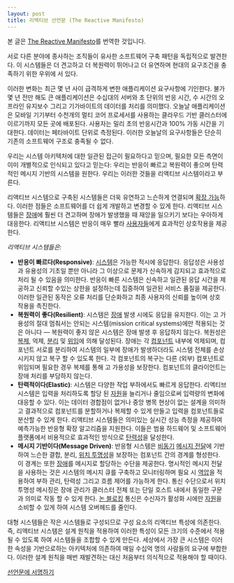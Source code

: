 ```yaml
---
layout: post
title: 리액티브 선언문 (The Reactive Manifesto)
---
```


본 글은 [The Reactive Manifesto](http://www.reactivemanifesto.org/)를 번역한 것입니다.

서로 다른 분야에 종사하는 조직들이 유사한 소프트웨어 구축 패턴을 독립적으로 발견한다. 이 시스템들은 더 견고하고 더 복원력이 뛰어나고 더 유연하며 현대의 요구조건을 충족하기 위한 우위에 서 있다.

이러한 변화는 최근 몇 년 사이 급격하게 변한 애플리케이션 요구사항에 기인한다. 불가 몇 년 전만 해도 큰 애플리케이션은 수십대의 서버와 초 단위의 반응 시간, 수 시간의 오프라인 유지보수 그리고 기가바이트의 데이터를 처리를 의미했다. 오늘날 애플리케이션은 모바일 기기부터 수천개의 멀티 코어 프로세서를 사용하는 클라우드 기반 클러스터에 이르기까지 모든 곳에 배포된다. 사용자는 밀리 초의 반응시간과 100% 가동 시간을 기대한다. 데이터는 페타바이트 단위로 측정된다. 이러한 오늘날의 요구사항들은 단순히 기존의 소프트웨어 구조로 충족될 수 없다.

우리는 시스템 아키텍처에 대한 일관된 접근이 필요하다고 믿으며, 필요한 모든 측면이 이미 개별적으로 인식되고 있다고 믿는다: 우리는 반응이 빠르고 복원력이 좋으며 탄력적인 메시지 기반의 시스템을 원한다. 우리는 이러한 것들을 리액티브 시스템이라고 부른다.

리액티브 시스템으로 구축된 시스템들은 더욱 유연하고 느슨하게 연결되며 [확장 가능](/the-reactive-manifesto-glossary/#Scalability)하다. 이러한 점들은 소프트웨어를 더 쉽게 개발하고 변경할 수 있게 한다. 리액티브 시스템들은 [장애](/the-reactive-manifesto-glossary/#Failure)에 훨씬 더 견고하며 장애가 발생했을 때 재앙을 일으키기 보다는 우아하게 대응한다. 리액티브 시스템은 반응이 매우 빨라 [사용자들](/the-reactive-manifesto-glossary/#User)에게 효과적인 상호작용을 제공한다.

*리액티브 시스템들은:*

* <a name="Responsive"></a>**반응이 빠르다(Responsive)**: [시스템](/the-reactive-manifesto-glossary/#System)은 가능한 적시에 응답한다. 응답성은 사용성과 유용성의 기초일 뿐만 아니라 그 이상으로 문제가 신속하게 감지되고 효과적으로 처리 될 수 있음을 의미한다. 반응이 빠른 시스템은 신속하고 일관된 응답 시간을 제공하고 신뢰할 수있는 상한을 설정하는데 집중하여 일관된 서비스 품질을 제공한다. 이러한 일관된 동작은 오류 처리를 단순화하고 최종 사용자의 신뢰를 높이며 상호 작용을 촉진한다.
* <a name="Resilient"></a>**복원력이 좋다(Resilient)**: 시스템은 [장애](/the-reactive-manifesto-glossary/#Failure) 발생 시에도 응답을 유지한다. 이는 고 가용성의 절대 멈춰서는 안되는 시스템(mission critical systems)에만 적용되는 것은 아니다 — 복원력이 좋지 않은 시스템은 장애 발생 후 응답하지 않는다. 복원성은 [복제](/the-reactive-manifesto-glossary/#Replication), 억제, [분리](/the-reactive-manifesto-glossary/#Isolation) 및 [위임](/the-reactive-manifesto-glossary/#Delegation)에 의해 달성된다. 장애는 각 [컴포넌트](/the-reactive-manifesto-glossary/#Component) 내부에 억제되며, 컴포넌트 서로를 분리하여 시스템의 일부에 장애가 발생하더라도 시스템 전체를 손상시키지 않고 복구 할 수 있도록 한다. 각 컴포넌트의 복구는 다른 (외부) 컴포넌트로 위임되며 필요한 경우 복제를 통해 고 가용성을 보장한다. 컴포넌트의 클라이언트는 장애 처리를 부담하지 않는다.
* <a name="Elastic"></a>**탄력적이다(Elastic)**: 시스템은 다양한 작업 부하에서도 빠르게 응답한다. 리액티브 시스템은 입력을 처리하도록 할당 된 [자원](/the-reactive-manifesto-glossary/#Resource)을 늘리거나 줄임으로써 입력량의 변화에 ​​대응할 수 있다. 이는 데이터 경합점이 없거나 중앙 병목 현상이 없는 설계을 의미하고 결과적으로 컴포넌트를 분할하거나 복제할 수 있게 만들고 입력을 컴포넌트들로 분산할 수 있게 한다. 리액티브 시스템들은 의미있는 실시간 성능 측정을 제공하여 예측가능한 반응형 확장 알고리즘을 지원한다. 이들은 범용 하드웨어 및 소프트웨어 플랫폼에서 비용적으로 효과적인 방식으로 [탄력성](/the-reactive-manifesto-glossary/#Elasticity)을 달성한다.
* <a name="Message-Driven"></a>**메시지 기반이다(Message Driven)**: 반응형 시스템은 [비동기](/the-reactive-manifesto-glossary/#Asynchronous) [메시지 전달](/the-reactive-manifesto-glossary/#Message-Driven)에 기반하여 느슨한 결합, 분리, [위치 투명성](/the-reactive-manifesto-glossary/#Location-Transparency)을 보장하는 컴포넌트 간의 경계를 형성한다. 이 경계는 또한 [장애](/the-reactive-manifesto-glossary/#Failure)를 메시지로 할당하는 수단을 제공한다. 명시적인 메시지 전달을 사용하는 것은 시스템의 메시지 큐를 구축하고 모니터링하며 필요 시 [역압](/the-reactive-manifesto-glossary/#Back-Pressure)을 적용하여 부하 관리, 탄력성 그리고 흐름 제어를 가능하게 한다. 통신 수단으로서 위치 투명성 메시징은 장애 관리가 클러스터 전체 또는 단일 호스트 내에서 동일한 구문과 의미로 작동 할 수 있게 한다. [논 블로킹](/the-reactive-manifesto-glossary/#Non-Blocking) 통신은 수신자가 활성화 시에만 [자원](/the-reactive-manifesto-glossary/#Resource)을 소비할 수 있게 하여 시스템 오버헤드를 줄인다.

대형 시스템들은 작은 시스템들로 구성되므로 구성 요소의 리액티브 특성에 의존한다. 즉, 리액티브 시스템은 설계 원칙을 적용하여 이러한 특성이 모든 크기의 수준에서 적용될 수 있도록 하여 시스템들을 조합할 수 있게 만든다. 세상에서 가장 큰 시스템은 이러한 속성을 기반으로하는 아키텍처에 의존하여 매일 수십억 명의 사람들의 요구에 부합한다. 이러한 설계 원칙을 매번 재발견하는 대신 처음부터 의식적으로 적용해야 할 때이다.

[선언문에 서명하기](http://www.reactivemanifesto.org/#sign-button)
